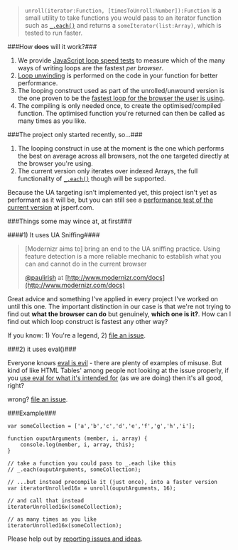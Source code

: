 > `unroll(iterator:Function, [timesToUnroll:Number]):Function` is a small utility to take functions you would pass to an iterator function such as [`_.each()`](http://documentcloud.github.com/underscore/#each) and returns a `someIterator(list:Array)`, which is tested to run faster.

###How ~~does~~ will it work?###

1. We provide [JavaScript loop speed tests](http://jsperf.com/different-kinds-of-loop/2#run) to measure which of the many ways of writing loops are the fastest *per browser*.
1. [Loop unwinding](http://en.wikipedia.org/wiki/Loop_unwinding) is performed on the code in your function for better performance.
1. The looping construct used as part of the unrolled/unwound version is the one proven to be the [fastest loop for the browser the user is using](http://jsperf.com/different-kinds-of-loop/2#run).
1. The compiling is only needed once, to create the optimised/compiled function. The optimised function you're returned can then be called as many times as you like.

###The project only started recently, so...###

1. The looping construct in use at the moment is the one which performs the best on average across all browsers, not the one targeted directly at the browser you're using.
1. The current version only iterates over indexed Arrays, the full functionality of [`_.each()`](http://documentcloud.github.com/underscore/#each) though will be supported.

Because the UA targeting isn't implemented yet, this project isn't yet as performant as it will be, but you can still see a [performance test of the current version](http://jsperf.com/precompiled-each-iterators/4#run) at jsperf.com.

###Things some may wince at, at first###

####1) It uses UA Sniffing####

> [Modernizr aims to] bring an end to the UA sniffing practice. Using feature detection is a more reliable mechanic to establish what you can and cannot do in the current browser
> 
> [@paulirish](https://github.com/paulirish) at [http://www.modernizr.com/docs](http://www.modernizr.com/docs)

Great advice and something I've applied in every project I've worked on until this one. The important distinction in our case is that we're not trying to find out **what the browser can do** but genuinely, **which one is it?**. How can I find out which loop construct is fastest any other way? 

If you know: 1) You're a legend, 2) [file an issue](https://github.com/JamieMason/Precompiled-each-Iterators/issues/new). 

###2) it uses eval()###

Everyone knows [eval is evil](http://blogs.msdn.com/b/ericlippert/archive/2003/11/01/53329.aspx) - there are plenty of examples of misuse. But kind of like HTML Tables' among people not looking at the issue properly, if you [use eval for what it's intended for](http://berniesumption.com/software/eval-considered-useful/) (as we are doing) then it's all good, right?

wrong? [file an issue](https://github.com/JamieMason/Precompiled-each-Iterators/issues/new).

###Example###

	var someCollection = ['a','b','c','d','e','f','g','h','i'];

	function ouputArguments (member, i, array) {
		console.log(member, i, array, this);
	}

	// take a function you could pass to _.each like this
	// _.each(ouputArguments, someCollection);
	
	// ...but instead precompile it (just once), into a faster version
	var iteratorUnrolled16x = unroll(ouputArguments, 16);
	
	// and call that instead
	iteratorUnrolled16x(someCollection);
	
	// as many times as you like
	iteratorUnrolled16x(someCollection);

Please help out by [reporting issues and ideas](https://github.com/JamieMason/Precompiled-each-Iterators/issues).